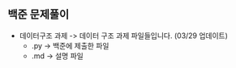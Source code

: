 ## 백준 문제풀이  
  
- 데이터구조 과제 -> 데이터 구조 과제 파일들입니다. (03/29 업데이트)  
  - .py -> 백준에 제출한 파일
  - .md -> 설명 파일
